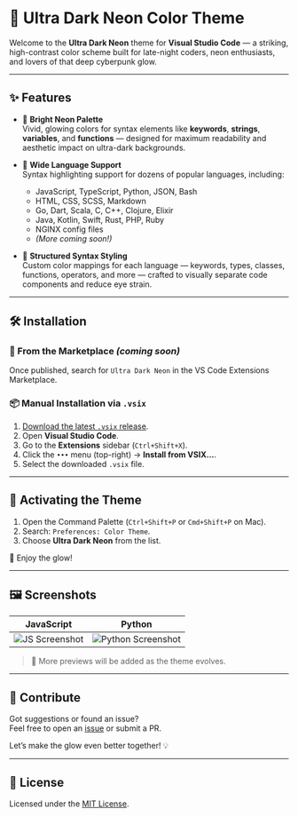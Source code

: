 # 🌌 Ultra Dark Neon Color Theme

Welcome to the **Ultra Dark Neon** theme for **Visual Studio Code** — a striking, high-contrast color scheme built for late-night coders, neon enthusiasts, and lovers of that deep cyberpunk glow.

---

## ✨ Features

- 🌈 **Bright Neon Palette**  
  Vivid, glowing colors for syntax elements like **keywords**, **strings**, **variables**, and **functions** — designed for maximum readability and aesthetic impact on ultra-dark backgrounds.

- 🧠 **Wide Language Support**  
  Syntax highlighting support for dozens of popular languages, including:

  - JavaScript, TypeScript, Python, JSON, Bash
  - HTML, CSS, SCSS, Markdown
  - Go, Dart, Scala, C, C++, Clojure, Elixir
  - Java, Kotlin, Swift, Rust, PHP, Ruby
  - NGINX config files
  - *(More coming soon!)*

- 🎨 **Structured Syntax Styling**  
  Custom color mappings for each language — keywords, types, classes, functions, operators, and more — crafted to visually separate code components and reduce eye strain.

---

## 🛠️ Installation

### 🔌 From the Marketplace *(coming soon)*

Once published, search for `Ultra Dark Neon` in the VS Code Extensions Marketplace.

### 📦 Manual Installation via `.vsix`

1. [Download the latest `.vsix` release](https://github.com/raspberrykitty1/ultra-dark-neon-theme/releases/latest/).
2. Open **Visual Studio Code**.
3. Go to the **Extensions** sidebar (`Ctrl+Shift+X`).
4. Click the `•••` menu (top-right) → **Install from VSIX...**.
5. Select the downloaded `.vsix` file.

---

## 🎯 Activating the Theme

1. Open the Command Palette (`Ctrl+Shift+P` or `Cmd+Shift+P` on Mac).
2. Search: `Preferences: Color Theme`.
3. Choose **Ultra Dark Neon** from the list.

🌟 Enjoy the glow!

---

## 🖼️ Screenshots

| JavaScript | Python |
|------------|--------|
| ![JS Screenshot](https://github.com/user-attachments/assets/612a325d-199a-4604-819e-61572d2552a4) | ![Python Screenshot](https://github.com/user-attachments/assets/eec1593f-d1f0-4b18-8f6f-befb884c9693) |

> 📸 More previews will be added as the theme evolves.

---

## 🔧 Contribute

Got suggestions or found an issue?  
Feel free to open an [issue](https://github.com/raspberrykitty1/ultra-dark-neon-theme/issues) or submit a PR.

Let’s make the glow even better together! 💡

---

## 📜 License

Licensed under the [MIT License](LICENSE).

